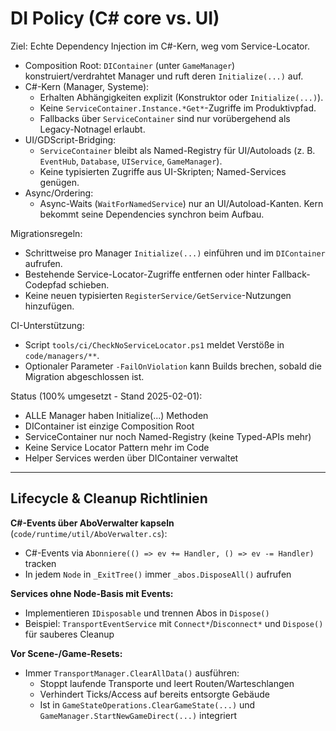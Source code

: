 # DI Policy (C# core vs. UI)

Ziel: Echte Dependency Injection im C#-Kern, weg vom Service-Locator.

- Composition Root: `DIContainer` (unter `GameManager`) konstruiert/verdrahtet Manager und ruft deren `Initialize(...)` auf.
- C#-Kern (Manager, Systeme):
  - Erhalten Abhängigkeiten explizit (Konstruktor oder `Initialize(...)`).
  - Keine `ServiceContainer.Instance.*Get*`-Zugriffe im Produktivpfad.
  - Fallbacks über `ServiceContainer` sind nur vorübergehend als Legacy-Notnagel erlaubt.
- UI/GDScript-Bridging:
  - `ServiceContainer` bleibt als Named-Registry für UI/Autoloads (z. B. `EventHub`, `Database`, `UIService`, `GameManager`).
  - Keine typisierten Zugriffe aus UI-Skripten; Named-Services genügen.
- Async/Ordering:
  - Async-Waits (`WaitForNamedService`) nur an UI/Autoload-Kanten. Kern bekommt seine Dependencies synchron beim Aufbau.

Migrationsregeln:
- Schrittweise pro Manager `Initialize(...)` einführen und im `DIContainer` aufrufen.
- Bestehende Service-Locator-Zugriffe entfernen oder hinter Fallback-Codepfad schieben.
- Keine neuen typisierten `RegisterService/GetService`-Nutzungen hinzufügen.

CI-Unterstützung:
- Script `tools/ci/CheckNoServiceLocator.ps1` meldet Verstöße in `code/managers/**`.
- Optionaler Parameter `-FailOnViolation` kann Builds brechen, sobald die Migration abgeschlossen ist.

Status (100% umgesetzt - Stand 2025-02-01):
- ALLE Manager haben Initialize(...) Methoden
- DIContainer ist einzige Composition Root
- ServiceContainer nur noch Named-Registry (keine Typed-APIs mehr)
- Keine Service Locator Pattern mehr im Code
- Helper Services werden über DIContainer verwaltet

---

## Lifecycle & Cleanup Richtlinien

**C#-Events über AboVerwalter kapseln** (`code/runtime/util/AboVerwalter.cs`):
- C#-Events via `Abonniere(() => ev += Handler, () => ev -= Handler)` tracken
- In jedem `Node` in `_ExitTree()` immer `_abos.DisposeAll()` aufrufen

**Services ohne Node-Basis mit Events:**
- Implementieren `IDisposable` und trennen Abos in `Dispose()`
- Beispiel: `TransportEventService` mit `Connect*`/`Disconnect*` und `Dispose()` für sauberes Cleanup

**Vor Scene-/Game-Resets:**
- Immer `TransportManager.ClearAllData()` ausführen:
  - Stoppt laufende Transporte und leert Routen/Warteschlangen
  - Verhindert Ticks/Access auf bereits entsorgte Gebäude
  - Ist in `GameStateOperations.ClearGameState(...)` und `GameManager.StartNewGameDirect(...)` integriert
